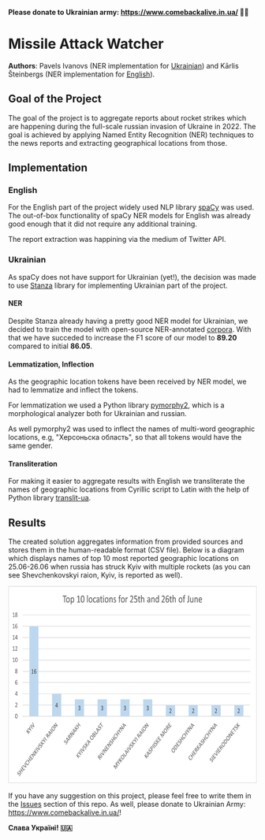 **Please donate to Ukrainian army: https://www.comebackalive.in.ua/ 💙💛**

# Missile Attack Watcher
**Authors**: Pavels Ivanovs (NER implementation for [Ukrainian](telegram.py)) and Kārlis Šteinbergs (NER implementation 
for [English](twitter.py)).

## Goal of the Project
The goal of the project is to aggregate reports about rocket strikes which are happening during the full-scale russian 
invasion of Ukraine in 2022. The goal is achieved by applying Named Entity Recognition (NER) techniques to the news 
reports and extracting geographical locations from those.

## Implementation
### English
For the English part of the project widely used NLP library [spaCy](https://spacy.io/) was used. The out-of-box 
functionality of spaCy NER models for English was already good enough that it did not require any additional training.

The report extraction was happining via the medium of Twitter API.

### Ukrainian
As spaCy does not have support for Ukrainian (yet!), the decision was made to use 
[Stanza](https://stanfordnlp.github.io/stanza/) library for implementing Ukrainian part of the project.

#### NER
Despite Stanza already having a pretty good NER model for Ukrainian, we decided to train the model with open-source 
NER-annotated [corpora](https://github.com/lang-uk/ner-uk). With that we have succeded to increase the F1 score of our 
model to **89.20** compared to initial **86.05**.

#### Lemmatization, Inflection
As the geographic location tokens have been received by NER model, we had to lemmatize and inflect the tokens.

For lemmatization we used a Python library [pymorphy2](https://github.com/kmike/pymorphy2), which is a morphological 
analyzer both for Ukrainian and russian.

As well pymorphy2 was used to inflect the names of multi-word geographic locations, e.g, "Херсоньска область", so that 
all tokens would have the same gender.

#### Transliteration
For making it easier to aggregate results with English we transliterate the names of geographic locations from Cyrillic 
script to Latin with the help of Python library [translit-ua](https://github.com/dchaplinsky/translit-ua).

## Results 
The created solution aggregates information from provided sources and stores them in the human-readable format (CSV 
file). Below is a diagram which displays names of top 10 most reported geographic locations on 25.06-26.06 when russia 
has struck Kyiv with multiple rockets (as you can see Shevchenkovskyi raion, Kyiv, is reported as well).

<img src="img.png" height="400" alt="Diagram image">

If you have any suggestion on this project, please feel free to write them in the 
[Issues](https://github.com/pavelsivanovs/missile-attack-watcher/issues) section of this repo. As well, please donate to
Ukrainian Army: https://www.comebackalive.in.ua/!

**Слава Україні! :ukraine:**